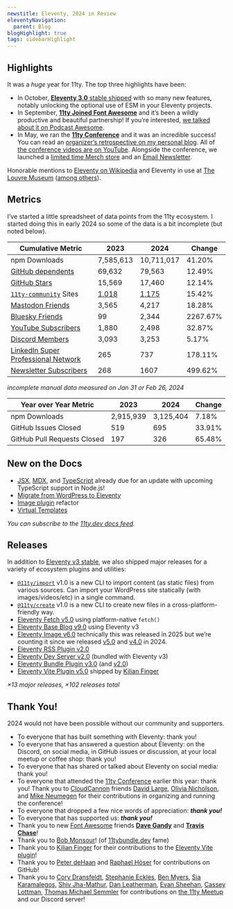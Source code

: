 ```yaml
---
newstitle: Eleventy, 2024 in Review
eleventyNavigation:
  parent: Blog
blogHighlight: true
tags: sidebarHighlight
---
```

## Highlights
It was a _huge_ year for 11ty. The top three highlights have been:

- In October, [**Eleventy 3.0** stable shipped](https://github.com/11ty/eleventy/releases/tag/v3.0.0) with so many new features, notably unlocking the optional use of ESM in your Eleventy projects.
- In September, [**11ty Joined Font Awesome**](/blog/eleventy-font-awesome/) and it’s been a wildly productive and beautiful partnership! If you’re interested, [we talked about it on Podcast Awesome](https://www.podcastawesome.com/2092855/episodes/16065652-nerd-show-and-tell-meet-zach-leatherman).
- In May, we ran the [**11ty Conference**](https://conf.11ty.dev/) and it was an incredible success! You can read an [organizer’s retrospective on my personal blog](https://www.zachleat.com/web/11ty-conf-retro/). All of [the conference videos are on YouTube](https://www.youtube.com/playlist?list=PLwhCq3ZFGOGgetCSWisU2pkl9AFwQVxWJ). Alongside the conference, we launched a [limited time Merch store](https://merch.11ty.dev/) and an [Email Newsletter](https://buttondown.com/11ty).

Honorable mentions to [Eleventy on Wikipedia](/blog/wikipedia/) and Eleventy in use at [The Louvre Museum](https://fosstodon.org/@eleventy/113624974799156967) ([among others](/#why-should-you-use-eleventy)).

## Metrics

I’ve started a little spreadsheet of data points from the 11ty ecosystem. I started doing this in early 2024 so some of the data is a bit incomplete (but noted below).

<table>
	<thead>
		<tr>
			<th>Cumulative Metric</th>
			<th class="numeric">2023</th>
			<th class="numeric">2024</th>
			<th class="numeric">Change</th>
		</tr>
	</thead>
		<tr>
			<td>npm Downloads</td>
			<td class="numeric">7,585,613</td>
			<td class="numeric">10,711,017</td>
			<td class="numeric numeric-up">41.20%</td>
		</tr>
		<tr>
			<td><a href="https://github.com/11ty/eleventy/network/dependents">GitHub dependents</a></td>
			<td class="numeric numeric-note">69,632</td>
			<td class="numeric">79,563</td>
			<td class="numeric numeric-up">12.49%</td>
		</tr>
		<tr>
			<td><a href="https://github.com/11ty/eleventy/stargazers">GitHub Stars</a></td>
			<td class="numeric">15,569</td>
			<td class="numeric">17,460</td>
			<td class="numeric numeric-up">12.14%</td>
		</tr>
		<tr>
			<td><a href="https://github.com/11ty/11ty-community/"><code>11ty-community</code></a> Sites</td>
			<td class="numeric"><a href="https://github.com/11ty/11ty-community/tree/6a1f48cafc2c3159720cd3328161cc8cdff362e2/built-with-eleventy">1,018</a></td>
			<td class="numeric"><a href="https://github.com/11ty/11ty-community/tree/87be4cc3b48df684f37aa418d5430544be0ccced/built-with-eleventy">1,175</a></td>
			<td class="numeric numeric-up">15.42%</td>
		</tr>
		<tr>
			<td><a href="https://fosstodon.org/@eleventy">Mastodon Friends</a></td>
			<td class="numeric numeric-note">3,565</td>
			<td class="numeric">4,217</td>
			<td class="numeric numeric-up">18.28%</td>
		</tr>
		<tr>
			<td><a href="https://bsky.app/profile/11ty.dev">Bluesky Friends</a></td>
			<td class="numeric numeric-note">99</td>
			<td class="numeric">2,344</td>
			<td class="numeric numeric-up">2267.67%</td>
		</tr>
		<tr>
			<td><a href="https://www.youtube.com/c/EleventyVideo">YouTube Subscribers</a></td>
			<td class="numeric">1,880</td>
			<td class="numeric">2,498</td>
			<td class="numeric numeric-up">32.87%</td>
		</tr>
		<tr>
			<td><a href="/blog/discord/">Discord Members</a></td>
			<td class="numeric numeric-note">3,093</td>
			<td class="numeric">3,253</td>
			<td class="numeric numeric-up">5.17%</td>
		</tr>
		<tr>
			<td><a href="https://www.linkedin.com/company/11ty/">LinkedIn Super Professional Network</a></td>
			<td class="numeric numeric-note">265</td>
			<td class="numeric">737</td>
			<td class="numeric numeric-up">178.11%</td>
		</tr>
		<tr>
			<td><a href="https://buttondown.com/11ty">Newsletter Subscribers</a></td>
			<td class="numeric numeric-note">268</td>
			<td class="numeric">1607</td>
			<td class="numeric numeric-up">499.62%</td>
		</tr>
	</tbody>
</table>

_<span class="numeric-note"></span>incomplete manual data measured on Jan 31 or Feb 26, 2024_

<table>
	<thead>
		<tr>
			<th>Year over Year Metric</th>
			<th class="numeric">2023</th>
			<th class="numeric">2024</th>
			<th class="numeric">Change</th>
		</tr>
	</thead>
	<tbody>
		<tr>
			<td>npm Downloads</td>
			<td class="numeric">2,915,939</td>
			<td class="numeric">3,125,404</td>
			<td class="numeric numeric-up">7.18%</td>
		</tr>
		<tr>
			<td>GitHub Issues Closed</td>
			<td class="numeric">519</td>
			<td class="numeric">695</td>
			<td class="numeric numeric-up">33.91%</td>
		</tr>
		<tr>
			<td>GitHub Pull Requests Closed</td>
			<td class="numeric">197</td>
			<td class="numeric">326</td>
			<td class="numeric numeric-up">65.48%</td>
		</tr>
	</tbody>
</table>

## New on the Docs

- [JSX](/docs/languages/jsx/), [MDX](/docs/languages/mdx/), and [TypeScript](/docs/languages/typescript/) already due for an update with upcoming TypeScript support in Node.js!
- [Migrate from WordPress to Eleventy](/docs/migrate/wordpress/)
- [Image plugin](/docs/plugins/image/) refactor
- [Virtual Templates](/docs/virtual-templates/)

_You can subscribe to the [11ty.dev docs feed](/docs/feed.xml)._

## Releases

In addition to [Eleventy v3 stable](https://github.com/11ty/eleventy/releases/tag/v3.0.0), we also shipped major releases for a variety of ecosystem plugins and utilities:

- [`@11ty/import`](https://github.com/11ty/eleventy-import) v1.0 is a new CLI to import content (as static files) from various sources. Can import your WordPress site statically (with images/videos/etc) in a single command.
- [`@11ty/create`](https://github.com/11ty/create) v1.0 is a new CLI to create new files in a cross-platform-friendly way.
- [Eleventy Fetch v5.0](https://github.com/11ty/eleventy-fetch/releases/tag/v5.0.0) using platform-native `fetch()`
- [Eleventy Base Blog v9.0](https://github.com/11ty/eleventy-base-blog/releases/tag/v9.0.0) using Eleventy v3
- [Eleventy Image v6.0](https://github.com/11ty/eleventy-img/releases/tag/v6.0.0) technically this was released in 2025 but we’re counting it since we released [v5.0](https://github.com/11ty/eleventy-img/releases/tag/v5.0.0) and [v4.0](https://github.com/11ty/eleventy-img/releases/tag/v4.0.0) in 2024.
- [Eleventy RSS Plugin v2.0](https://github.com/11ty/eleventy-plugin-rss/releases/tag/v2.0.0)
- [Eleventy Dev Server v2.0](https://github.com/11ty/eleventy-dev-server/releases/tag/v2.0.0) (bundled with Eleventy v3)
- [Eleventy Bundle Plugin v3.0](https://github.com/11ty/eleventy-plugin-bundle/releases/tag/v3.0.0) (and [v2.0](https://github.com/11ty/eleventy-plugin-bundle/releases/tag/v2.0.0))
- [Eleventy Vite Plugin v5.0](https://github.com/11ty/eleventy-plugin-vite/releases/tag/v5.0.0) shipped by [Kilian Finger](https://github.com/KiwiKilian)

_×13 major releases, ×102 releases total_

## Thank You!

2024 would not have been possible without our community and supporters.

- To everyone that has built something with Eleventy: thank you!
- To everyone that has answered a question about Eleventy: on the Discord, on social media, in GitHub issues or discussion, at your local meetup or coffee shop: thank you!
- To everyone that has shared or talked about Eleventy on social media: thank you!
- To everyone that attended the [11ty Conference](https://conf.11ty.dev/) earlier this year: thank you! Thank you to [CloudCannon](https://cloudcannon.com/) friends [David Large](https://github.com/David-Large), [Olivia Nicholson](https://www.linkedin.com/in/olivia-nicholson-42a050127/), and [Mike Neumegen](https://github.com/mneumegen) for their contributions in organizing and running the conference!
- To everyone that dropped a few nice words of appreciation: **_thank you!_**
- To everyone that has supported us: **_thank you!_**
- Thank you to new [Font Awesome](https://fontawesome.com/) friends [**Dave Gandy**](https://github.com/davegandy) and [**Travis Chase**](https://github.com/supercodepoet)!
- Thank you to [Bob Monsour](https://github.com/bobmonsour)! (of [11tybundle.dev](https://11tybundle.dev/) fame)
- Thank you to [Kilian Finger](https://github.com/KiwiKilian) for their contributions to the [Eleventy Vite plugin](https://github.com/11ty/eleventy-plugin-vite)!
- Thank you to [Peter deHaan](https://github.com/pdehaan) and [Raphael Höser](https://github.com/Snapstromegon) for contributions on GitHub!
- Thank you to [Cory Dransfeldt](https://github.com/cdransf), [Stephanie Eckles](https://github.com/5t3ph), [Ben Myers](https://github.com/BenDMyers), [Sia Karamalegos](https://github.com/siakaramalegos), [Shiv Jha-Mathur](https://github.com/shivjm), [Dan Leatherman](https://github.com/dleatherman), [Evan Sheehan](https://github.com/darthmall), [Cassey Lottman](https://github.com/clottman), [Thomas Michael Semmler](https://github.com/nachtfunke) for contributions on [the 11ty Meetup](https://11tymeetup.dev/) and our  Discord server!
